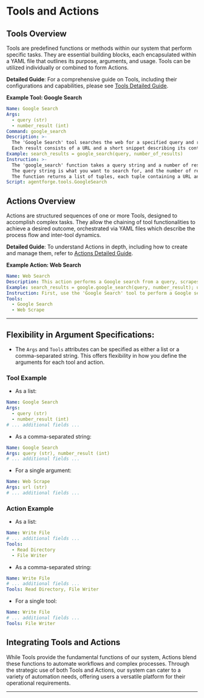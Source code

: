 # **Tools and Actions**

## **Tools Overview**

Tools are predefined functions or methods within our system that perform specific tasks. They are essential building blocks, each encapsulated within a YAML file that outlines its purpose, arguments, and usage. Tools can be utilized individually or combined to form Actions.

**Detailed Guide**: For a comprehensive guide on Tools, including their configurations and capabilities, please see [Tools Detailed Guide](Tools.md).

**Example Tool: Google Search**
```yaml
Name: Google Search
Args: 
  - query (str)
  - number_result (int)
Command: google_search
Description: >-
  The 'Google Search' tool searches the web for a specified query and retrieves a set number of results.
  Each result consists of a URL and a short snippet describing its contents.
Example: search_results = google_search(query, number_of_results)
Instruction: >-
  The 'google_search' function takes a query string and a number of results as inputs.
  The query string is what you want to search for, and the number of results is how many search results you want returned.
  The function returns a list of tuples, each tuple containing a URL and a snippet description of a search result.
Script: agentforge.tools.GoogleSearch
```

## **Actions Overview**

Actions are structured sequences of one or more Tools, designed to accomplish complex tasks. They allow the chaining of tool functionalities to achieve a desired outcome, orchestrated via YAML files which describe the process flow and inter-tool dynamics.

**Detailed Guide**: To understand Actions in depth, including how to create and manage them, refer to [Actions Detailed Guide](Actions.md).

**Example Action: Web Search**
```yaml
Name: Web Search
Description: This action performs a Google search from a query, scrapes the text from one of the returned URLs, and then breaks the scraped text into manageable chunks.
Example: search_results = google.google_search(query, number_result); url = search_results[2][0]; scrapped = web_scrape.get_plain_text(url)
Instruction: First, use the 'Google Search' tool to perform a Google search and retrieve a list of search results. Choose a URL from the search results, then use the 'Web Scrape' tool to scrape the text from that URL.
Tools: 
  - Google Search
  - Web Scrape
```

---

## **Flexibility in Argument Specifications**:
- The `Args` and `Tools` attributes can be specified as either a list or a comma-separated string. This offers flexibility in how you define the arguments for each tool and action.

### **Tool Example**

- As a list: 
```yaml
Name: Google Search
Args: 
  - query (str)
  - number_result (int)
# ... additional fields ...
```

- As a comma-separated string: 
```yaml
Name: Google Search
Args: query (str), number_result (int)
# ... additional fields ...
```

- For a single argument: 
```yaml
Name: Web Scrape
Args: url (str)
# ... additional fields ...
```

### **Action Example**

- As a list: 
```yaml
Name: Write File
# ... additional fields ...
Tools:
  - Read Directory
  - File Writer
```

- As a comma-separated string: 
```yaml
Name: Write File
# ... additional fields ...
Tools: Read Directory, File Writer
```

- For a single tool: 
```yaml
Name: Write File
# ... additional fields ...
Tools: File Writer
```

## **Integrating Tools and Actions**

While Tools provide the fundamental functions of our system, Actions blend these functions to automate workflows and complex processes. Through the strategic use of both Tools and Actions, our system can cater to a variety of automation needs, offering users a versatile platform for their operational requirements.

---